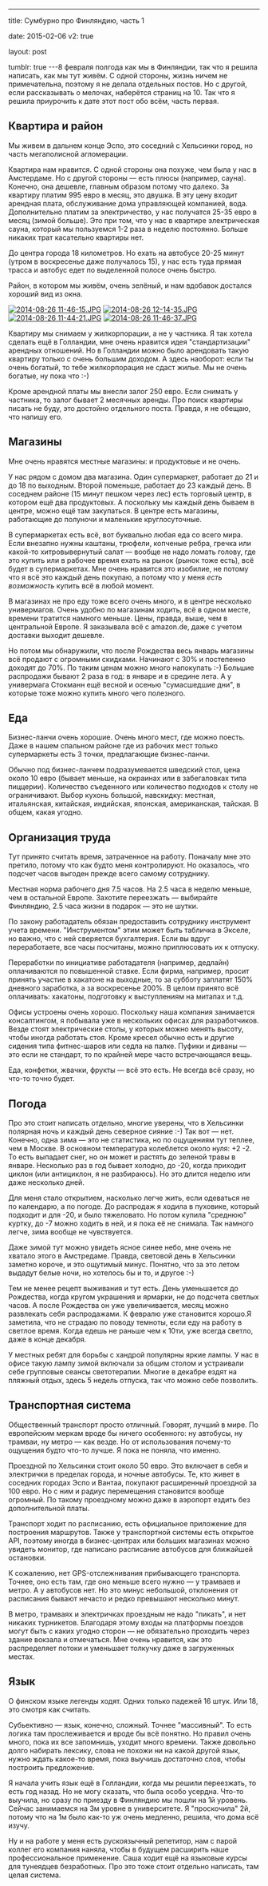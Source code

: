 ---

title: Сумбурно про Финляндию, часть 1

date: 2015-02-06
v2: true

layout: post

tumblr: true
---8 февраля полгода как мы в Финляндии, так что я решила написать, как мы тут живём. С одной стороны, жизнь ничем не примечательна, поэтому я не делала отдельных постов. Но с другой, если рассказывать о мелочах, наберётся страниц на 10. Так что я решила приурочить к дате этот пост обо всём, часть первая.

## Квартира и район

Мы живем в дальнем конце Эспо, это соседний с Хельсинки город, но часть мегаполисной агломерации.
<excerpt/>

Квартира нам нравится. С одной стороны она похуже, чем была у нас в Амстердаме. Но с другой стороны — есть плюсы (например, сауна). Конечно, она дешевле, главным образом потому что далеко. За квартиру платим 995 евро в месяц, это двушка. В эту цену входит арендная плата, обслуживание дома управляющей компанией, вода. Дополнительно платим за электричество, у нас получатся 25-35 евро в месяц (зимой больше). Это при том, что у нас в квартире электрическая сауна, который мы пользуемся 1-2 раза в неделю постоянно. Больше никаких трат касательно квартиры нет.

До центра города 18 километров. Но ехать на автобусе 20-25 минут (утром в воскресенье даже получалось 15), у нас есть туда прямая трасса и автобус едет по выделенной полосе очень быстро.

Район, в котором мы живём, очень зелёный, и нам вдобавок достался хороший вид из окна.

[](https://fotki.yandex.ru/next/users/toivonens/album/158290/view/583770)
[![2014-08-26 11-46-15.JPG](https://img-fotki.yandex.ru/get/15590/14441195.32/0_8e85a_14d12c15_M.jpg)](https://fotki.yandex.ru/next/users/toivonens/album/158290/view/583770) [![2014-08-26 12-14-35.JPG](https://img-fotki.yandex.ru/get/15536/14441195.32/0_8e857_a920927_M.jpg)](https://fotki.yandex.ru/next/users/toivonens/album/158290/view/583767) [![2014-08-26 11-44-21.JPG](https://img-fotki.yandex.ru/get/17914/14441195.32/0_8e858_e91532d4_M.jpg)](https://fotki.yandex.ru/next/users/toivonens/album/158290/view/583768) [![2014-08-26 11-46-37.JPG](https://img-fotki.yandex.ru/get/15534/14441195.32/0_8e859_9248c7c7_M.jpg)](https://fotki.yandex.ru/next/users/toivonens/album/158290/view/583769)

Квартиру мы снимаем у жилкорпорации, а не у частника. Я так хотела сделать ещё в Голландии, мне очень нравится идея "стандартизации" арендных отношений. Но в Голландии можно было арендовать такую квартиру только с очень большим доходом. А здесь наоборот: если ты очень богатый, то тебе жилкорпорация не сдаст жилье. Мы не очень богатые, ну пока что :-)

Кроме арендной платы мы внесли залог 250 евро. Если снимать у частника, то залог бывает 2 месячных аренды. Про поиск квартиры писать не буду, это достойно отдельного поста. Правда, я не обещаю, что напишу его.

## Магазины

Мне очень нравятся местные магазины: и продуктовые и не очень.

У нас рядом с домом два магазина. Один супермаркет, работает до 21 и до 18 по выходным. Второй поменьше, работает до 23 каждый день. В соседнем районе (15 минут пешком через лес) есть торговый центр, в котором ещё два продуктовых. А поскольку мы каждый день бываем в центре, можно ещё там закупаться. В центре есть магазины, работающие до полуночи и маленькие круглосуточные.

В супермаркетах есть всё, вот буквально любая еда со всего мира. Если внезапно нужны каштаны, трюфели, копченые ребра, гречка или какой-то хитровывернутый салат — вообще не надо ломать голову, где это купить или в рабочее время ехать на рынок (рынок тоже есть), всё будет в супермаркетах. Мне очень нравится это изобилие, не потому что я всё это каждый день покупаю, а потому что у меня _есть возможность_ купить всё в любой момент.

В магазинах не про еду тоже всего очень много, и в центре несколько универмагов. Очень удобно по магазинам ходить, всё в одном месте, времени тратится намного меньше. Цены, правда, выше, чем в центральной Европе. Я заказывала всё с amazon.de, даже с учетом доставки выходит дешевле.

Но потом мы обнаружили, что после Рождества весь январь магазины всё продают с огромными скидками. Начинают с 30% и постепенно доходят до 70%. По таким ценам можно много напокупать :-) Большие распродажи бывают 2 раза в год: в январе и в средине лета. А у универмага Стокманн ещё весной и осенью "сумасшедшие дни", в которые тоже можно купить много чего полезного.

## Еда

Бизнес-ланчи очень хорошие. Очень много мест, где можно поесть. Даже в нашем спальном районе где из рабочих мест только супермаркеты есть 3 точки, предлагающие бизнес-ланчи.

Обычно под бизнес-ланчем подразумевается шведский стол, цена около 10 евро (бывает меньше, на окраинах или в забегаловках типа пиццерии). Количество съеденного или количество подходов к столу не ограничивают. Выбор кухонь большой, навскидку: местная, итальянская, китайская, индийская, японская, американская, тайская. В общем, какая угодно.

## Организация труда

Тут принято считать время, затраченное на работу. Поначалу мне это претило, потому что как будто меня контролируют. Но оказалось, что подсчет часов выгоден прежде всего самому сотруднику.

Местная норма рабочего дня 7.5 часов. На 2.5 часа в неделю меньше, чем в остальной Европе. Захотите переезжать — выбирайте Финляндию, 2.5 часа жизни в подарок — это не шутки.

По закону работадатель обязан предоставить сотруднику инструмент учета времени. "Инструментом" этим может быть табличка в Экселе, но важно, что с ней сверяется бухгалтерия. Если вы вдруг переработаете, все часы посчитаны, можно приплюсовать их к отпуску.

Переработки по инициативе работадателя (например, дедлайн) оплачиваются по повышенной ставке. Если фирма, например, просит принять участие в хакатоне на выходные, то за субботу заплатят 150% дневного заработка, а за воскресенье 200%. В целом принято всё оплачивать: хакатоны, подготовку к выступлениям на митапах и т.д.

Офисы устроены очень хорошо. Поскольку наша компания занимается консалтингом, я побывала уже в нескольких офисах для разработчиков. Везде стоят электрические столы, у которых можно менять высоту, чтобы иногда работать стоя. Кроме кресел обычно есть и другие сидения типа фитнес-шаров или седла на палке. Пуфики и диваны — это если не стандарт, то по крайней мере часто встречающаяся вещь.

Еда, конфетки, жвачки, фрукты — всё это есть. Не всегда всё сразу, но что-то точно будет.

## Погода

Про это стоит написать отдельно, многие уверены, что в Хельсинки полярная ночь и каждый день северное сияние :-) Так вот — нет. Конечно, одна зима — это не статистика, но по ощущениям тут теплее, чем в Москве. В основном температура колеблется около нуля: +2 -2. То есть выпадает снег, но он может и растять до зеленой травы в январе. Несколько раз в год бывает холодно, до -20, когда приходит циклон (или антициклон, я не разбираюсь). Но это длится неделю или даже несколько дней.

Для меня стало открытием, насколько легче жить, если одеваться не по календарю, а по погоде. До распродаж я ходила в пуховике, который подходит и для -20, и было тяжеловато. Но потом купила "среднюю" куртку, до -7 можно ходить в ней, и я пока её не снимала. Так намного легче, зима вообще не чувствуется.

Даже зимой тут можно увидеть ясное синее небо, мне очень не хватало этого в Амстредаме. Правда, световой день в Хельсинки заметно короче, и это ощутимый минус. Понятно, что за это летом выдадут белые ночи, но хотелось бы и то, и другое :-)

Тем не менее рецепт выживания и тут есть. День уменьшается до Рождества, когда кругом украшения и ярмарки, не до подсчета светлых часов. А после Рождества он уже увеличивается, месяц можно развлекать себя распродажами. К февралю уже становится хорошо.Я заметила, что не страдаю по поводу темноты, если еду на работу в светлое время. Когда едешь не раньше чем к 10ти, уже всегда светло, даже в конце декабря.

У местных ребят для борьбы с хандрой популярны яркие лампы. У нас в офисе такую лампу зимой включали за общим столом и устраивали себе групповые сеансы светотерапии. Многие в декабре ездят на пляжный отдых, здесь 5 недель отпуска, так что можно себе позволить.

## Транспортная система

Общественный транспорт просто отличный. Говорят, лучший в мире. По европейским меркам вроде бы ничего особенного: ну автобусы, ну трамваи, ну метро — как везде. Но от использования почему-то ощущения будто что-то лучше. Я пока не поняла, что именно.

Проездной по Хельсинки стоит около 50 евро. Это включает в себя и электрички в пределах города, и ночные автобусы. Те, кто живет в соседних городах Эспо и Вантаа, покупают расширенный проездной за 100 евро. Но с ним и радиус перемещения становится вообще огромный. По такому проездному можно даже в аэропорт ездить без дополнительной платы.

Транспорт ходит по расписанию, есть официальное приложение для построения маршрутов. Также у транспортной системы есть открытое API, поэтому иногда в бизнес-центрах или больших магазинах можно увидеть монитор, где написано расписание автобусов для ближайшей остановки.

К сожалению, нет GPS-отслежнивания прибывающего транспорта. Точнее, оно есть там, где оно меньше всего нужно — у трамваев и метро. А у автобусов нет. Но это минус небольшой, отклонения от расписания бывают нечасто и редко превышают несколько минут.

В метро, трамваях и электричках проездным не надо "пикать", и нет никаких турникетов. Благодаря этому входы на платформы поездов могут быть с каких угодно сторон — не обязательно проходить через здание вокзала и отмечаться. Мне очень нравится, как это распределяет потоки и уменьшает толкучку даже в загруженных местах.

## Язык

О финском языке легенды ходят. Одних только падежей 16 штук. Или 18, это смотря как считать.

Субьективно — язык, конечно, сложный. Точнее "массивный". То есть логика там прослеживается и вроде бы всё понятно. Но правил очень много, пока их все запомнишь, уходит много времени. Также довольно долго набирать лексику, слова не похожи ни на какой другой язык, нужно ждать какое-то время, пока выучишь достаточно слов, чтобы построить предложение.

Я начала учить язык ещё в Голландии, когда мы решили переезжать, то есть год назад. Но не могу сказать, что была особо усердна. Что-то выучила, но сразу по приезду в Финляндию мы пошли на 1й уровень. Сейчас занимаемся на 3м уровне в университете. Я "проскочила" 2й, потому что на 1м было как-то уж очень медленно, решила, что дома всё изучу.

Ну и на работе у меня есть рускоязычный репетитор, нам с парой коллег его компания наняла, чтобы в будущем расширить наше профессиональное применение. Саша ходит ещё на языковые курсы для тунеядцев безработных. Про это тоже стоит отдельно написать, там целая система.
